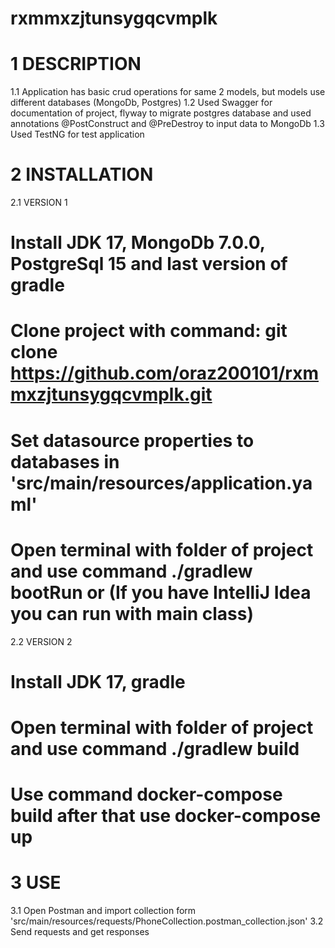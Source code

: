 # rxmmxzjtunsygqcvmplk

# 1 DESCRIPTION 
  1.1 Application has basic crud operations for same 2 models, but models use different databases (MongoDb, Postgres)
  1.2 Used Swagger for documentation of project, flyway to migrate postgres database and used annotations @PostConstruct and @PreDestroy to input data to MongoDb
  1.3 Used TestNG for test application


# 2 INSTALLATION
  
  2.1 VERSION 1
  # Install JDK 17, MongoDb 7.0.0, PostgreSql 15 and last version of gradle
  # Clone project with command: git clone https://github.com/oraz200101/rxmmxzjtunsygqcvmplk.git
  # Set datasource properties to databases in 'src/main/resources/application.yaml'
  # Open terminal with folder of project and use command ./gradlew bootRun or (If you have IntelliJ Idea you can run with main class)
  
  2.2 VERSION 2
  # Install JDK 17, gradle 
  # Open terminal with folder of project and use command ./gradlew build
  # Use command docker-compose build after that use docker-compose up

# 3 USE
  3.1 Open Postman and import collection form 'src/main/resources/requests/PhoneCollection.postman_collection.json'
  3.2 Send requests and get responses
  
  
